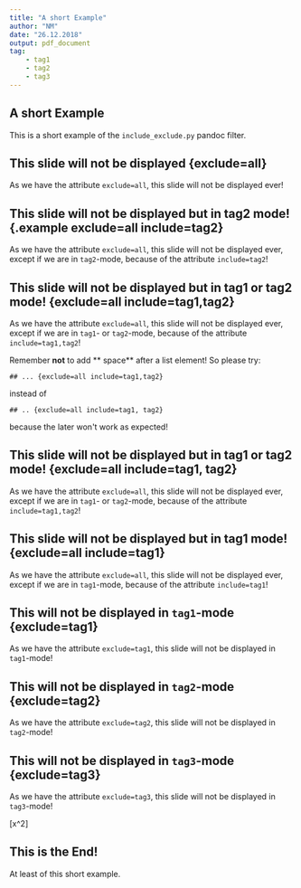 ```yaml
---
title: "A short Example"
author: "NM"
date: "26.12.2018"
output: pdf_document
tag:
    - tag1
    - tag2
    - tag3
---
```


## A short Example

This is a short example of the `include_exclude.py` pandoc filter.


## This slide will not be displayed {exclude=all}

As we have the attribute `exclude=all`, this slide will not be displayed ever!


## This slide will not be displayed but in tag2 mode! {.example exclude=all include=tag2}

As we have the attribute `exclude=all`, this slide will not be displayed ever, except if we are in `tag2`-mode, because of the attribute `include=tag2`!

## This slide will not be displayed but in tag1 or tag2 mode! {exclude=all include=tag1,tag2}

As we have the attribute `exclude=all`, this slide will not be displayed ever, except if we are in `tag1`- or `tag2`-mode, because of the attribute `include=tag1,tag2`!

Remember **not** to add ** space** after a list element! So please try:

```
## ... {exclude=all include=tag1,tag2}
```

instead of 

```
## .. {exclude=all include=tag1, tag2}
```
because the later won't work as expected!


## This slide will not be displayed but in tag1 or tag2 mode! {exclude=all include=tag1, tag2}

As we have the attribute `exclude=all`, this slide will not be displayed ever, except if we are in `tag1`- or `tag2`-mode, because of the attribute `include=tag1,tag2`!



## This slide will not be displayed but in tag1 mode! {exclude=all include=tag1}

As we have the attribute `exclude=all`, this slide will not be displayed ever, except if we are in `tag1`-mode, because of the attribute `include=tag1`!


## This will not be displayed in `tag1`-mode {exclude=tag1}

As we have the attribute `exclude=tag1`, this slide will not be displayed in `tag1`-mode!


## This will not be displayed in `tag2`-mode {exclude=tag2}

As we have the attribute `exclude=tag2`, this slide will not be displayed in `tag2`-mode!


## This will not be displayed in `tag3`-mode {exclude=tag3}

As we have the attribute `exclude=tag3`, this slide will not be displayed in `tag3`-mode!

\[x^2\]

## This is the End!

At least of this short example.
